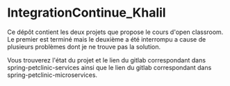 # IntegrationContinue_Khalil

Ce dépôt contient les deux projets que propose le cours d'open classroom. Le premier est terminé mais le deuxième a été interrompu a cause de plusieurs problèmes dont je ne trouve pas la solution.

Vous trouverez l'état du projet et le lien du gitlab correspondant dans spring-petclinic-services ainsi que le lien du gitlab correspondant dans spring-petclinic-microservices.
